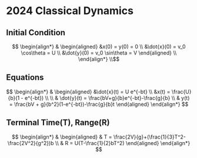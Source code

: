 # 2024 Classical Dynamics

## Initial Condition
$$
\begin{align*}
& \begin{aligned}
&x(0) = y(0) = 0 \\
&\dot{x}(0) = v_0 \cos\theta = U \\
&\dot{y}(0) = v_0 \sin\theta = V 
\end{aligned} \\
\end{align*} \\$$

## Equations
$$
\begin{align*}
& \begin{aligned}
&\dot{x}(t) = U e^{-bt} \\
&x(t) = \frac{U}{b}(1 - e^{-bt}) \\ \\
& \dot{y}(t) = \frac{bV+g}{b}e^{-bt}-\frac{g}{b} \\
& y(t) = \frac{bV + g}{b^2}(1-e^{-bt})-\frac{g}{b}t
\end{aligned}
\end{align*}
$$

## Terminal Time(T), Range(R)
$$
\begin{align*}
& \begin{aligned}
& T = \frac{2V}{g}+(\frac{1}{3}T^2-\frac{2V^2}{g^2})b \\
& R = U(T-\frac{1}{2}bT^2)
\end{aligned}
\end{align*}
$$
